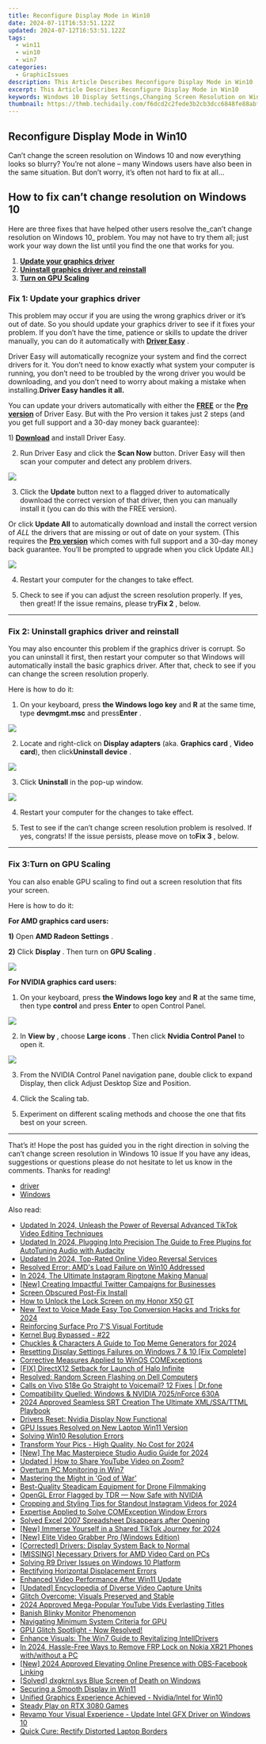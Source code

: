 ```yaml
---
title: Reconfigure Display Mode in Win10
date: 2024-07-11T16:53:51.122Z
updated: 2024-07-12T16:53:51.122Z
tags:
  - win11
  - win10
  - win7
categories:
  - GraphicIssues
description: This Article Describes Reconfigure Display Mode in Win10
excerpt: This Article Describes Reconfigure Display Mode in Win10
keywords: Windows 10 Display Settings,Changing Screen Resolution on Windows 10,Adjusting Windows 10 Display Options,Customize Windows 10 Monitor Appearance,Enable/Disable Advanced Display Features in Windows 10,Update Display Mode for Windows 10 Users,Modify Windows 10 Display and Graphics Settings
thumbnail: https://thmb.techidaily.com/f6dcd2c2fede3b2cb3dcc6848fe88abf8a7dec3247c70ab93e5f0cabcdb1f025.jpg
---
```


## Reconfigure Display Mode in Win10

 Can’t change the screen resolution on Windows 10 and now everything looks so blurry? You’re not alone – many Windows users have also been in the same situation. But don’t worry, it’s often not hard to fix at all…

## How to fix can’t change resolution on Windows 10

 Here are three fixes that have helped other users resolve the_can’t change resolution on Windows 10_ problem. You may not have to try them all; just work your way down the list until you find the one that works for you.

1. **[Update your graphics driver](#F1)**
2. **[Uninstall graphics driver and reinstall](#F2)**
3. **[Turn on GPU Scaling](#F3)**

### Fix 1: Update your graphics driver

 This problem may occur if you are using the wrong graphics driver or it’s out of date. So you should update your graphics driver to see if it fixes your problem. If you don’t have the time, patience or skills to update the driver manually, you can do it automatically with [](https://tools.techidaily.com/drivereasy/download/) **[Driver Easy](https://tools.techidaily.com/drivereasy/download/)**  .

 Driver Easy will automatically recognize your system and find the correct drivers for it. You don’t need to know exactly what system your computer is running, you don’t need to be troubled by the wrong driver you would be downloading, and you don’t need to worry about making a mistake when installing.**Driver Easy handles it all.**

 You can update your drivers automatically with either the [**FREE**](https://tools.techidaily.com/drivereasy/download/) or the [**Pro version**](https://tools.techidaily.com/drivereasy/download/) of Driver Easy. But with the Pro version it takes just 2 steps (and you get full support and a 30-day money back guarantee):

 1)[](https://tools.techidaily.com/drivereasy/download/) **[Download](https://tools.techidaily.com/drivereasy/download/)** [](https://tools.techidaily.com/drivereasy/download/) and install Driver Easy.

 2) Run Driver Easy and click the **Scan Now** button. Driver Easy will then scan your computer and detect any problem drivers.

![](https://images.drivereasy.com/wp-content/uploads/2019/06/image-439.png)

 3) Click the **Update**  button next to a flagged driver to automatically download the correct version of that driver, then you can manually install it (you can do this with the FREE version).

 Or click **Update All** to automatically download and install the correct version of _ALL_ the drivers that are missing or out of date on your system. (This requires the **[Pro version](https://tools.techidaily.com/drivereasy/download/)**  which comes with full support and a 30-day money back guarantee. You’ll be prompted to upgrade when you click Update All.)

![](https://images.drivereasy.com/wp-content/uploads/2019/08/image-283.png)

4) Restart your computer for the changes to take effect.

5) Check to see if you can adjust the screen resolution properly. If yes, then great! If the issue remains, please try**Fix 2** , below.

---

### Fix 2: Uninstall graphics driver and reinstall

 You may also encounter this problem if the graphics driver is corrupt. So you can uninstall it first, then restart your computer so that Windows will automatically install the basic graphics driver. After that, check to see if you can change the screen resolution properly.

Here is how to do it:

 1) On your keyboard, press **the Windows logo key** and **R**  at the same time, type **devmgmt.msc** and press**Enter** .

![](https://images.drivereasy.com/wp-content/uploads/2019/10/image-311.png)

 2) Locate and right-click on **Display adapters** (aka. **Graphics card** , **Video card**), then click**Uninstall device** .

![](https://images.drivereasy.com/wp-content/uploads/2019/10/image-312.png)

 3) Click **Uninstall** in the pop-up window.

![](https://images.drivereasy.com/wp-content/uploads/2018/09/img_5b91f147059a0.png)

4) Restart your computer for the changes to take effect.

5) Test to see if the can’t change screen resolution problem is resolved. If yes, congrats! If the issue persists, please move on to**Fix 3** , below.

---

### Fix 3:**Turn on GPU Scaling**

 You can also enable GPU scaling to find out a screen resolution that fits your screen.

Here is how to do it:

**For AMD graphics card users:**

**1)** Open **AMD Radeon Settings** .

**2)** Click **Display** . Then turn on **GPU Scaling** .

![](https://images.drivereasy.com/wp-content/uploads/2018/02/img_5a81660bb9d4e.png)

**For NVIDIA graphics card users:**

 1) On your keyboard, press **the Windows logo key** and **R** at the same time, then type **control**  and press **Enter**  to open Control Panel.

![](https://images.drivereasy.com/wp-content/uploads/2019/07/image-542.png)

 2) In **View by** , choose **Large icons** . Then click **Nvidia Control Panel** to open it.

![](https://images.drivereasy.com/wp-content/uploads/2019/08/image-224-1024x607.png)

 3) From the NVIDIA Control Panel navigation pane, double click to expand Display, then click Adjust Desktop Size and Position.

 4) Click the Scaling tab.

 5) Experiment on different scaling methods and choose the one that fits best on your screen.

---

 That’s it! Hope the post has guided you in the right direction in solving the can’t change screen resolution in Windows 10 issue If you have any ideas, suggestions or questions please do not hesitate to let us know in the comments. Thanks for reading!

* [driver](https://tools.techidaily.com/drivereasy/download/)
* [Windows](https://tools.techidaily.com/drivereasy/download/)

<ins class="adsbygoogle"
     style="display:block"
     data-ad-format="autorelaxed"
     data-ad-client="ca-pub-7571918770474297"
     data-ad-slot="1223367746"></ins>



<ins class="adsbygoogle"
     style="display:block"
     data-ad-client="ca-pub-7571918770474297"
     data-ad-slot="8358498916"
     data-ad-format="auto"
     data-full-width-responsive="true"></ins>



<span class="atpl-alsoreadstyle">Also read:</span>
<div><ul>
<li><a href="https://video-ai-editor.techidaily.com/updated-in-2024-unleash-the-power-of-reversal-advanced-tiktok-video-editing-techniques/"><u>Updated In 2024, Unleash the Power of Reversal Advanced TikTok Video Editing Techniques</u></a></li>
<li><a href="https://audio-shaping.techidaily.com/updated-in-2024-plugging-into-precision-the-guide-to-free-plugins-for-autotuning-audio-with-audacity/"><u>Updated In 2024, Plugging Into Precision The Guide to Free Plugins for AutoTuning Audio with Audacity</u></a></li>
<li><a href="https://ai-video-apps.techidaily.com/updated-in-2024-top-rated-online-video-reversal-services/"><u>Updated In 2024, Top-Rated Online Video Reversal Services</u></a></li>
<li><a href="https://graphic-issues.techidaily.com/resolved-error-amds-load-failure-on-win10-addressed/"><u>Resolved Error: AMD's Load Failure on Win10 Addressed</u></a></li>
<li><a href="https://some-approaches.techidaily.com/in-2024-the-ultimate-instagram-ringtone-making-manual/"><u>In 2024, The Ultimate Instagram Ringtone Making Manual</u></a></li>
<li><a href="https://twitter-videos.techidaily.com/new-creating-impactful-twitter-campaigns-for-businesses/"><u>[New] Creating Impactful Twitter Campaigns for Businesses</u></a></li>
<li><a href="https://graphic-issues.techidaily.com/screen-obscured-post-fix-install/"><u>Screen Obscured Post-Fix Install</u></a></li>
<li><a href="https://review-topics.techidaily.com/how-to-unlock-the-lock-screen-on-my-honor-x50-gt-by-drfone-android-unlock-android-unlock/"><u>How to Unlock the Lock Screen on my Honor X50 GT</u></a></li>
<li><a href="https://video-content-creator.techidaily.com/new-text-to-voice-made-easy-top-conversion-hacks-and-tricks-for-2024/"><u>New Text to Voice Made Easy Top Conversion Hacks and Tricks for 2024</u></a></li>
<li><a href="https://graphic-issues.techidaily.com/reinforcing-surface-pro-7s-visual-fortitude/"><u>Reinforcing Surface Pro 7'S Visual Fortitude</u></a></li>
<li><a href="https://graphic-issues.techidaily.com/kernel-bug-bypassed-22/"><u>Kernel Bug Bypassed - #22</u></a></li>
<li><a href="https://extra-tips.techidaily.com/chuckles-and-characters-a-guide-to-top-meme-generators-for-2024/"><u>Chuckles & Characters  A Guide to Top Meme Generators for 2024</u></a></li>
<li><a href="https://graphic-issues.techidaily.com/resetting-display-settings-failures-on-windows-7-and-10-fix-complete/"><u>Resetting Display Settings Failures on Windows 7 & 10 [Fix Complete]</u></a></li>
<li><a href="https://graphic-issues.techidaily.com/corrective-measures-applied-to-winos-comexceptions/"><u>Corrective Measures Applied to WinOS COMExceptions</u></a></li>
<li><a href="https://graphic-issues.techidaily.com/fix-directx12-setback-for-launch-of-halo-infinite/"><u>[FIX] DirectX12 Setback for Launch of Halo Infinite</u></a></li>
<li><a href="https://graphic-issues.techidaily.com/resolved-random-screen-flashing-on-dell-computers/"><u>Resolved: Random Screen Flashing on Dell Computers</u></a></li>
<li><a href="https://howto.techidaily.com/calls-on-vivo-s18e-go-straight-to-voicemail-12-fixes-drfone-by-drfone-fix-android-problems-fix-android-problems/"><u>Calls on Vivo S18e Go Straight to Voicemail? 12 Fixes | Dr.fone</u></a></li>
<li><a href="https://graphic-issues.techidaily.com/compatibility-quelled-windows-and-nvidia-7025nforce-630a/"><u>Compatibility Quelled: Windows & NVIDIA 7025/nForce 630A</u></a></li>
<li><a href="https://extra-support.techidaily.com/2024-approved-seamless-srt-creation-the-ultimate-xmlssattml-playbook/"><u>2024 Approved  Seamless SRT Creation  The Ultimate XML/SSA/TTML Playbook</u></a></li>
<li><a href="https://graphic-issues.techidaily.com/drivers-reset-nvidia-display-now-functional/"><u>Drivers Reset: Nvidia Display Now Functional</u></a></li>
<li><a href="https://graphic-issues.techidaily.com/gpu-issues-resolved-on-new-laptop-win11-version/"><u>GPU Issues Resolved on New Laptop Win11 Version</u></a></li>
<li><a href="https://graphic-issues.techidaily.com/solving-win10-resolution-errors/"><u>Solving Win10 Resolution Errors</u></a></li>
<li><a href="https://some-guidance.techidaily.com/transform-your-pics-high-quality-no-cost-for-2024/"><u>Transform Your Pics - High Quality, No Cost for 2024</u></a></li>
<li><a href="https://on-screen-recording.techidaily.com/new-the-mac-masterpiece-studio-audio-guide-for-2024/"><u>[New] The Mac Masterpiece  Studio Audio Guide for 2024</u></a></li>
<li><a href="https://ai-video-editing.techidaily.com/1713942928695-updated-how-to-share-youtube-video-on-zoom/"><u>Updated | How to Share YouTube Video on Zoom?</u></a></li>
<li><a href="https://graphic-issues.techidaily.com/overturn-pc-monitoring-in-win7/"><u>Overturn PC Monitoring in Win7</u></a></li>
<li><a href="https://graphic-issues.techidaily.com/mastering-the-might-in-god-of-war/"><u>Mastering the Might in 'God of War'</u></a></li>
<li><a href="https://fox-boxes.techidaily.com/best-quality-steadicam-equipment-for-drone-filmmaking/"><u>Best-Quality Steadicam Equipment for Drone Filmmaking</u></a></li>
<li><a href="https://graphic-issues.techidaily.com/opengl-error-flagged-by-tdr-now-safe-with-nvidia/"><u>OpenGL Error Flagged by TDR — Now Safe with NVIDIA</u></a></li>
<li><a href="https://instagram-videos.techidaily.com/cropping-and-styling-tips-for-standout-instagram-videos-for-2024/"><u>Cropping and Styling Tips for Standout Instagram Videos for 2024</u></a></li>
<li><a href="https://graphic-issues.techidaily.com/expertise-applied-to-solve-comexception-window-errors/"><u>Expertise Applied to Solve COMException Window Errors</u></a></li>
<li><a href="https://techidaily.com/solved-excel-2007-spreadsheet-disappears-after-opening-by-stellar-guide/"><u>Solved Excel 2007 Spreadsheet Disappears after Opening</u></a></li>
<li><a href="https://tiktok-videos.techidaily.com/new-immerse-yourself-in-a-shared-tiktok-journey-for-2024/"><u>[New] Immerse Yourself in a Shared TikTok Journey for 2024</u></a></li>
<li><a href="https://screen-sharing-recording.techidaily.com/new-elite-video-grabber-pro-windows-edition/"><u>[New] Elite Video Grabber Pro (Windows Edition)</u></a></li>
<li><a href="https://graphic-issues.techidaily.com/corrected-drivers-display-system-back-to-normal/"><u>[Corrected] Drivers: Display System Back to Normal</u></a></li>
<li><a href="https://graphic-issues.techidaily.com/missing-necessary-drivers-for-amd-video-card-on-pcs/"><u>[MISSING] Necessary Drivers for AMD Video Card on PCs</u></a></li>
<li><a href="https://graphic-issues.techidaily.com/solving-r9-driver-issues-on-windows-10-platform/"><u>Solving R9 Driver Issues on Windows 10 Platform</u></a></li>
<li><a href="https://graphic-issues.techidaily.com/rectifying-horizontal-displacement-errors/"><u>Rectifying Horizontal Displacement Errors</u></a></li>
<li><a href="https://graphic-issues.techidaily.com/enhanced-video-performance-after-win11-update/"><u>Enhanced Video Performance After Win11 Update</u></a></li>
<li><a href="https://vp-tips.techidaily.com/updated-encyclopedia-of-diverse-video-capture-units/"><u>[Updated] Encyclopedia of Diverse Video Capture Units</u></a></li>
<li><a href="https://graphic-issues.techidaily.com/glitch-overcome-visuals-preserved-and-stable/"><u>Glitch Overcome: Visuals Preserved and Stable</u></a></li>
<li><a href="https://youtube-help.techidaily.com/2024-approved-mega-popular-youtube-vids-everlasting-titles/"><u>2024 Approved  Mega-Popular YouTube Vids  Everlasting Titles</u></a></li>
<li><a href="https://graphic-issues.techidaily.com/banish-blinky-monitor-phenomenon/"><u>Banish Blinky Monitor Phenomenon</u></a></li>
<li><a href="https://graphic-issues.techidaily.com/navigating-minimum-system-criteria-for-gpu/"><u>Navigating Minimum System Criteria for GPU</u></a></li>
<li><a href="https://graphic-issues.techidaily.com/1719818203494-gpu-glitch-spotlight-now-resolved/"><u>GPU Glitch Spotlight - Now Resolved!</u></a></li>
<li><a href="https://graphic-issues.techidaily.com/enhance-visuals-the-win7-guide-to-revitalizing-intelldrivers/"><u>Enhance Visuals: The Win7 Guide to Revitalizing IntellDrivers</u></a></li>
<li><a href="https://android-frp.techidaily.com/in-2024-hassle-free-ways-to-remove-frp-lock-on-nokia-xr21-phones-withwithout-a-pc-by-drfone-android/"><u>In 2024, Hassle-Free Ways to Remove FRP Lock on Nokia XR21 Phones with/without a PC</u></a></li>
<li><a href="https://screen-capture.techidaily.com/new-2024-approved-elevating-online-presence-with-obs-facebook-linking/"><u>[New] 2024 Approved  Elevating Online Presence with OBS-Facebook Linking</u></a></li>
<li><a href="https://graphic-issues.techidaily.com/solved-dxgkrnlsys-blue-screen-of-death-on-windows/"><u>[Solved] dxgkrnl.sys Blue Screen of Death on Windows</u></a></li>
<li><a href="https://graphic-issues.techidaily.com/securing-a-smooth-display-in-win11/"><u>Securing a Smooth Display in Win11</u></a></li>
<li><a href="https://graphic-issues.techidaily.com/unified-graphics-experience-achieved-nvidiaintel-for-win10/"><u>Unified Graphics Experience Achieved - Nvidia/Intel for Win10</u></a></li>
<li><a href="https://graphic-issues.techidaily.com/steady-play-on-rtx-3080-games/"><u>Steady Play on RTX 3080 Games</u></a></li>
<li><a href="https://graphic-issues.techidaily.com/revamp-your-visual-experience-update-intel-gfx-driver-on-windows-10/"><u>Revamp Your Visual Experience - Update Intel GFX Driver on Windows 10</u></a></li>
<li><a href="https://graphic-issues.techidaily.com/quick-cure-rectify-distorted-laptop-borders/"><u>Quick Cure: Rectify Distorted Laptop Borders</u></a></li>
</ul></div>
